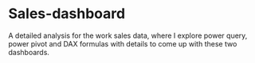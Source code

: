 # Sales-dashboard
A detailed analysis for the work sales data, where I explore power query, power pivot and DAX formulas with details to come up with these two dashboards.
